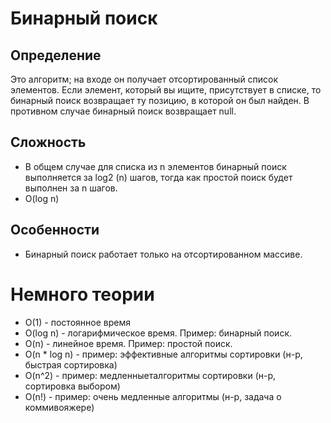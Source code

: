 # Бинарный поиск

## Определение

Это алгоритм; на входе он получает отсортированный список элементов.
Если элемент, который вы ищите, присутствует в списке, то бинарный поиск возвращает ту позицию, в которой он был найден.
В противном случае бинарный поиск возвращает null.

## Сложность

- В общем случае для списка из n элементов бинарный поиск выполняется за log2 (n) шагов, тогда как простой поиск будет выполнен за n шагов.
- O(log n)

## Особенности

- Бинарный поиск работает только на отсортированном массиве.

# Немного теории

- O(1) - постоянное время
- O(log n) - логарифмическое время. Пример: бинарный поиск.
- O(n) - линейное время. Пример: простой поиск.
- O(n * log n) - пример: эффективные алгоритмы сортировки (н-р, быстрая сортировка)
- O(n^2) - пример: медленныеталгоритмы сортировки (н-р, сортировка выбором)
- O(n!) - пример: очень медленные алгоритмы (н-р, задача о коммивояжере)

